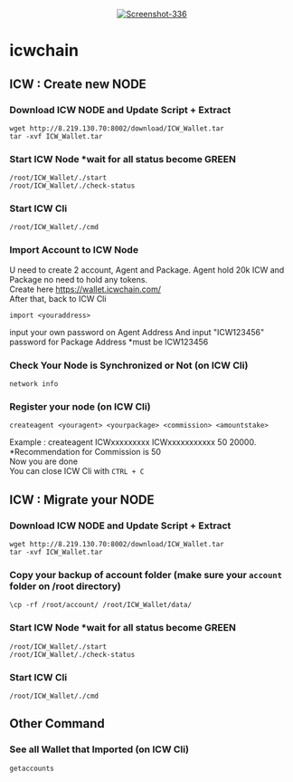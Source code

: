 <p align="center">
  <a href="https://imgbb.com/"><img src="https://i.ibb.co/4t9fTLQ/Screenshot-336.jpg" alt="Screenshot-336" border="0"></a>
</p>

# icwchain

## ICW : Create new NODE


### Download ICW NODE and Update Script + Extract
```
wget http://8.219.130.70:8002/download/ICW_Wallet.tar
tar -xvf ICW_Wallet.tar
```
### Start ICW Node *wait for all status become GREEN
```
/root/ICW_Wallet/./start
/root/ICW_Wallet/./check-status
```
### Start ICW Cli
```
/root/ICW_Wallet/./cmd
```
### Import Account to ICW Node
U need to create 2 account, Agent and Package. Agent hold 20k ICW and Package no need to hold any tokens. <br>
Create here https://wallet.icwchain.com/ <br>
After that, back to ICW Cli <br>
```
import <youraddress>
```
input your own password on Agent Address And input "ICW123456" password for Package Address *must be ICW123456
### Check Your Node is Synchronized or Not (on ICW Cli)
```
network info
```
### Register your node (on ICW Cli)
```
createagent <youragent> <yourpackage> <commission> <amountstake>
```
Example : createagent ICWxxxxxxxxx ICWxxxxxxxxxxx 50 20000. *Recommendation for Commission is 50 <br>
Now you are done <br>
You can close ICW Cli with `CTRL + C`

## ICW : Migrate your NODE


### Download ICW NODE and Update Script + Extract
```
wget http://8.219.130.70:8002/download/ICW_Wallet.tar
tar -xvf ICW_Wallet.tar
```
### Copy your backup of account folder (make sure your `account` folder on /root directory)
```
\cp -rf /root/account/ /root/ICW_Wallet/data/
```
### Start ICW Node *wait for all status become GREEN
```
/root/ICW_Wallet/./start
/root/ICW_Wallet/./check-status
```
### Start ICW Cli
```
/root/ICW_Wallet/./cmd
```
## Other Command <br>
### See all Wallet that Imported (on ICW Cli)
```
getaccounts
```
